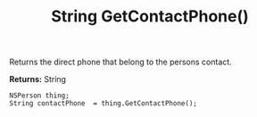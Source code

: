 ﻿---
uid: crmscript_ref_NSPerson_GetContactPhone
title: String GetContactPhone()
intellisense: NSPerson.GetContactPhone
keywords: NSPerson, GetContactPhone
so.topic: reference
---

Returns the direct phone that belong to the persons contact.

**Returns:** String


```crmscript
NSPerson thing;
String contactPhone  = thing.GetContactPhone();
```


